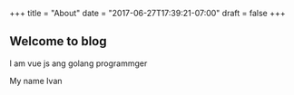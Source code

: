 +++
title = "About"
date = "2017-06-27T17:39:21-07:00"
draft = false
+++

## Welcome to blog

I am vue js ang golang programmger

My name Ivan
